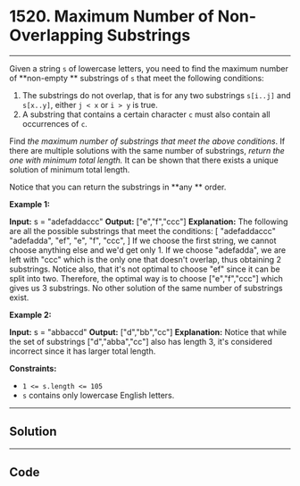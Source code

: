# 1520. Maximum Number of Non-Overlapping Substrings

---

Given a string `s` of lowercase letters, you need to find the maximum number of **non-empty ** substrings of `s` that meet the following conditions:

  1. The substrings do not overlap, that is for any two substrings `s[i..j]` and `s[x..y]`, either `j < x` or `i > y` is true.
  2. A substring that contains a certain character `c` must also contain all occurrences of `c`.



Find _the maximum number of substrings that meet the above conditions_. If there are multiple solutions with the same number of substrings, _return the one with minimum total length._ It can be shown that there exists a unique solution of minimum total length.

Notice that you can return the substrings in **any ** order.

 

**Example 1:**


**Input:** s = "adefaddaccc"
**Output:** ["e","f","ccc"]
**Explanation:**  The following are all the possible substrings that meet the conditions:
[
  "adefaddaccc"
  "adefadda",
  "ef",
  "e",
  "f",
  "ccc",
]
If we choose the first string, we cannot choose anything else and we'd get only 1. If we choose "adefadda", we are left with "ccc" which is the only one that doesn't overlap, thus obtaining 2 substrings. Notice also, that it's not optimal to choose "ef" since it can be split into two. Therefore, the optimal way is to choose ["e","f","ccc"] which gives us 3 substrings. No other solution of the same number of substrings exist.


**Example 2:**


**Input:** s = "abbaccd"
**Output:** ["d","bb","cc"]
**Explanation:** Notice that while the set of substrings ["d","abba","cc"] also has length 3, it's considered incorrect since it has larger total length.


 

**Constraints:**

  * `1 <= s.length <= 105`
  * `s` contains only lowercase English letters.

---

## Solution



---

## Code
```python


```